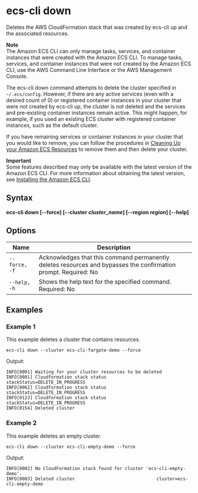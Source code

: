 # ecs\-cli down<a name="cmd-ecs-cli-down"></a>

Deletes the AWS CloudFormation stack that was created by ecs\-cli up and the associated resources\.

**Note**  
The Amazon ECS CLI can only manage tasks, services, and container instances that were created with the Amazon ECS CLI\. To manage tasks, services, and container instances that were not created by the Amazon ECS CLI, use the AWS Command Line Interface or the AWS Management Console\.

The ecs\-cli down command attempts to delete the cluster specified in `~/.ecs/config`\. However, if there are any active services \(even with a desired count of 0\) or registered container instances in your cluster that were not created by ecs\-cli up, the cluster is not deleted and the services and pre\-existing container instances remain active\. This might happen, for example, if you used an existing ECS cluster with registered container instances, such as the default cluster\.

If you have remaining services or container instances in your cluster that you would like to remove, you can follow the procedures in [Cleaning Up your Amazon ECS Resources](ECS_CleaningUp.md) to remove them and then delete your cluster\.

**Important**  
Some features described may only be available with the latest version of the Amazon ECS CLI\. For more information about obtaining the latest version, see [Installing the Amazon ECS CLI](ECS_CLI_installation.md)\.

## Syntax<a name="cmd-ecs-cli-down-syntax"></a>

**ecs\-cli down \[\-\-force\] \[\-\-cluster *cluster\_name*\] \[\-\-region *region*\] \[\-\-help\]** 

## Options<a name="cmd-ecs-cli-down-options"></a>


| Name | Description | 
| --- | --- | 
|  `--force, -f`  |  Acknowledges that this command permanently deletes resources and bypasses the confirmation prompt\. Required: No  | 
|  `--help, -h`  |  Shows the help text for the specified command\. Required: No  | 

## Examples<a name="cmd-ecs-cli-down-examples"></a>

### Example 1<a name="cmd-ecs-cli-down-example-1"></a>

This example deletes a cluster that contains resources\.

```
ecs-cli down --cluster ecs-cli-fargate-demo --force
```

Output:

```
INFO[0001] Waiting for your cluster resources to be deleted
INFO[0001] Cloudformation stack status                   stackStatus=DELETE_IN_PROGRESS
INFO[0062] Cloudformation stack status                   stackStatus=DELETE_IN_PROGRESS
INFO[0123] Cloudformation stack status                   stackStatus=DELETE_IN_PROGRESS
INFO[0154] Deleted cluster
```

### Example 2<a name="cmd-ecs-cli-down-example-2"></a>

This example deletes an empty cluster\.

```
ecs-cli down --cluster ecs-cli-empty-demo --force
```

Output:

```
INFO[0002] No CloudFormation stack found for cluster 'ecs-cli-empty-demo'. 
INFO[0003] Deleted cluster                               cluster=ecs-cli-empty-demo
```